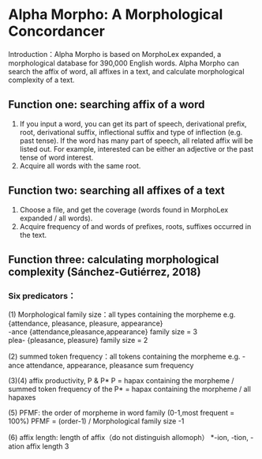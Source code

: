 # Alpha Morpho: A Morphological Concordancer

Introduction：Alpha Morpho is based on MorphoLex expanded, a morphological database for 390,000 English words. Alpha Morpho can search the affix of word, all affixes in a text, and calculate morphological complexity of a text.

## Function one: searching affix of a word
1.	If you input a word, you can get its part of speech, derivational prefix, root, derivational suffix, inflectional suffix and type of inflection (e.g. past tense). If the word has many part of speech, all related affix will be listed out. For example, interested can be either an adjective or the past tense of word interest.
2.	Acquire all words with the same root.

## Function two: searching all affixes of a text
1.	Choose a file, and get the coverage (words found in MorphoLex expanded / all words).
2.	Acquire frequency of and words of prefixes, roots, suffixes occurred in the text. 

## Function three: calculating morphological complexity (Sánchez-Gutiérrez, 2018)
### Six predicators：
(1) Morphological family size：all types containing the morpheme
	e.g. {attendance, pleasance, pleasure, appearance}    
		 -ance {attendance,pleasance,appearance} family size = 3   
		 plea- {pleasance, pleasure} family size = 2
	
(2) summed token frequency：all tokens containing the morpheme
	e.g.  -ance attendance, appearance, pleasance   sum frequency
	
(3)(4) affix productivity, P & P*
	P = hapax containing the morpheme / summed token frequency of the 
	P* = hapax containing the morpheme / all hapaxes
	
(5) PFMF: the order of morpheme in word family (0-1,most frequent = 100%)
	PFMF = (order-1) / Morphological family size -1
	
(6) affix length: length of affix（do not distinguish allomoph）
	*-ion, -tion, -ation		affix length 3

